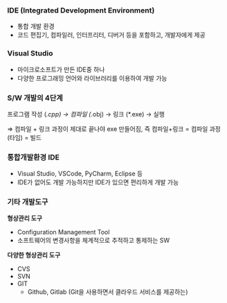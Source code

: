 ### IDE (Integrated Development Environment)

- 통합 개발 환경
- 코드 편집기, 컴파일러, 인터프리터, 디버거 등을 포함하고, 개발자에게 제공

### Visual Studio

- 마이크로소프트가 만든 IDE중 하나
- 다양한 프로그래밍 언어와 라이브러리를 이용하여 개발 가능

### S/W 개발의 4단계

프로그램 작성 (*.cpp) → 컴파일 (*.obj) → 링크 (*.exe) → 실행

⇒ 컴파일 + 링크 과정이 제대로 끝나야 exe 만들어짐, 즉 컴파일+링크 = 컴파일 과정(타임) = 빌드

### 통합개발환경 IDE

- Visual Studio, VSCode, PyCharm, Eclipse 등
- IDE가 없어도 개발 가능하지만 IDE가 있으면 편리하게 개발 가능

### 기타 개발도구

**형상관리 도구**

- Configuration Management Tool
- 소프트웨어의 변경사항을 체계적으로 추적하고 통제하는 SW

**다양한 형상관리 도구**

- CVS
- SVN
- GIT
    - Github, Gitlab (Git을 사용하면서 클라우드 서비스를 제공하는)
